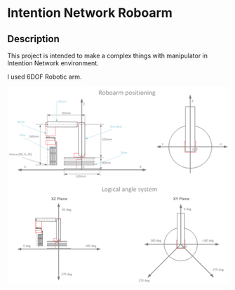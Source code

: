 # Intention Network Roboarm

## Description
This project is intended to make a complex things with manipulator in Intention Network environment.

I used 6DOF Robotic arm.

![Roboarm scheme](/docs/scheme.png "Roboarm scheme")






